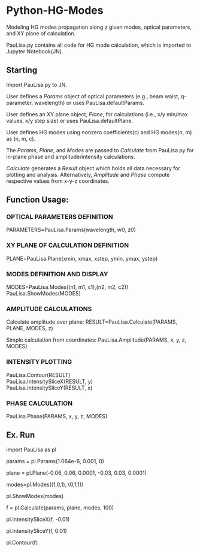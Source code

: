 # Python-HG-Modes
Modeling HG modes propagation along z given modes, optical parameters, and XY plane of calculation.

PauLisa.py contains all code for HG mode calculation, which is imported to Jupyter Notebook(JN).

## Starting
Import PauLisa.py to JN.

User defines a *Params* object of optical parameters (e.g., beam waist, q-parameter, wavelength) or uses PauLisa.defaultParams.

User defines an XY plane object, *Plane*, for calculations (i.e., x/y min/max values, x/y step size) or uses PauLisa.defaultPlane.

User defines HG modes using nonzero coefficients(c) and HG modes(n, m) as (n, m, c).

The *Params*, *Plane*, and *Modes* are passed to *Calculate* from PauLisa.py for in-plane phase and amplitude/intensity calculations. 

*Calculate* generates a *Result* object which holds all data necessary for plotting and analysis. Alternatively, *Amplitude* and *Phase* compute respective values from x-y-z coordinates.


## Function Usage:
### OPTICAL PARAMETERS DEFINITION     
 PARAMETERS=PauLisa.Params(wavelength, w0, z0)

### XY PLANE OF CALCULATION DEFINITION     
 PLANE=PauLisa.Plane(xmin, xmax, xstep, ymin, ymax, ystep) 

### MODES DEFINITION AND DISPLAY     
 MODES=PauLisa.Modes((n1, m1, c1),(n2, m2, c2))     
 PauLisa.ShowModes(MODES) 

### AMPLITUDE CALCULATIONS     
 Calculate amplitude over plane: RESULT=PauLisa.Calculate(PARAMS, PLANE, MODES, z)
 
 Simple calculation from coordinates: PauLisa.Amplitude(PARAMS, x, y, z, MODES) 

### INTENSITY PLOTTING     
 PauLisa.Contour(RESULT)     
 PauLisa.IntensitySliceX(RESULT, y)     
 PauLisa.IntensitySliceY(RESULT, x) 

### PHASE CALCULATION     
 PauLisa.Phase(PARAMS, x, y, z, MODES) 

## Ex. Run
import PauLisa as pl

params = pl.Params(1.064e-6, 0.001, 0)


plane = pl.Plane(-0.06, 0.06, 0.0001, -0.03, 0.03, 0.0001)


modes=pl.Modes((1,0,1), (0,1,1))

pl.ShowModes(modes)


f = pl.Calculate(params, plane, modes, 100)


pl.IntensitySliceX(f, -0.01)

pl.IntensitySliceY(f, 0.01)

pl.Contour(f)
